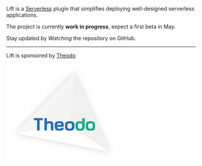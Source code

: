 Lift is a [Serverless](https://www.serverless.com/) plugin that simplifies deploying well-designed serverless applications.

The project is currently **work in progress**, expect a first beta in May.

Stay updated by *Watching* the repository on GitHub.

---

Lift is sponsored by [Theodo](https://www.theodo.fr/)

<a href="https://www.theodo.fr/" title="Theodo"><img src="docs/theodo.png" width="300"></a>
